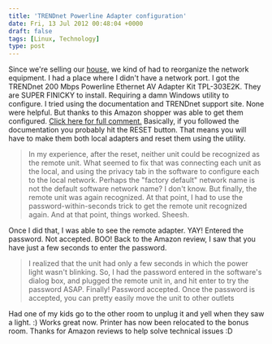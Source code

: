 ```yaml
---
title: 'TRENDnet Powerline Adapter configuration'
date: Fri, 13 Jul 2012 00:48:04 +0000
draft: false
tags: [Linux, Technology]
type: post
---
```


Since we're selling our [house](http://webhosts.cisdata.net/bin/web/real_estate?acnt=AR281610&action=ACTIVATE_FRAMES&button=HOME_SEARCH&hs_action=VIEW_DETAIL&listing_id=REAP10785911&slideshow=1), we kind of had to reorganize the network equipment. I had a place where I didn't have a network port. I got the TRENDnet 200 Mbps Powerline Ethernet AV Adapter Kit TPL-303E2K. They are SUPER FINICKY to install. Requiring a damn Windows utility to configure. I tried using the documentation and TRENDnet support site. None were helpful. But thanks to this Amazon shopper was able to get them configured. [Click here for full comment.](http://www.amazon.com/review/R3F107RXSIRUHW/ref=cm_cr_rdp_perm?ie=UTF8&ASIN=B00392CI7E&nodeID=&tag=&linkCode=) Basically, if you followed the documentation you probably hit the RESET button. That means you will have to make them both local adapters and reset them using the utility.

> In my experience, after the reset, neither unit could be recognized as the remote unit. What seemed to fix that was connecting each unit as the local, and using the privacy tab in the software to configure each to the local network. Perhaps the "factory default" network name is not the default software network name? I don't know. But finally, the remote unit was again recognized. At that point, I had to use the password-within-seconds trick to get the remote unit recognized again. And at that point, things worked. Sheesh.

Once I did that, I was able to see the remote adapter. YAY! Entered the password. Not accepted. BOO! Back to the Amazon review, I saw that you have just a few seconds to enter the password.

> I realized that the unit had only a few seconds in which the power light wasn't blinking. So, I had the password entered in the software's dialog box, and plugged the remote unit in, and hit enter to try the password ASAP. Finally! Password accepted. Once the password is accepted, you can pretty easily move the unit to other outlets

Had one of my kids go to the other room to unplug it and yell when they saw a light. :) Works great now. Printer has now been relocated to the bonus room. Thanks for Amazon reviews to help solve technical issues :D